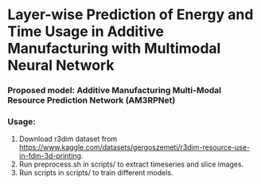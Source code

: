 # Layer-wise Prediction of Energy and Time Usage in Additive Manufacturing with Multimodal Neural Network
### Proposed model: Additive Manufacturing Multi-Modal Resource Prediction Network (AM3RPNet)

### Usage:
1. Download r3dim dataset from https://www.kaggle.com/datasets/gergoszemeti/r3dim-resource-use-in-fdm-3d-printing.
2. Run preprocess.sh in scripts/ to extract timeseries and slice images.
3. Run scripts in scripts/ to train different models.